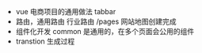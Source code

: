 - vue 电商项目的通用做法
  tabbar
- 路由，通用路由 行业路由 
/pages  网站地图创建完成
- 组件化开发
common 是通用的，在多个页面会公用的组件
- transtion 生成过程
